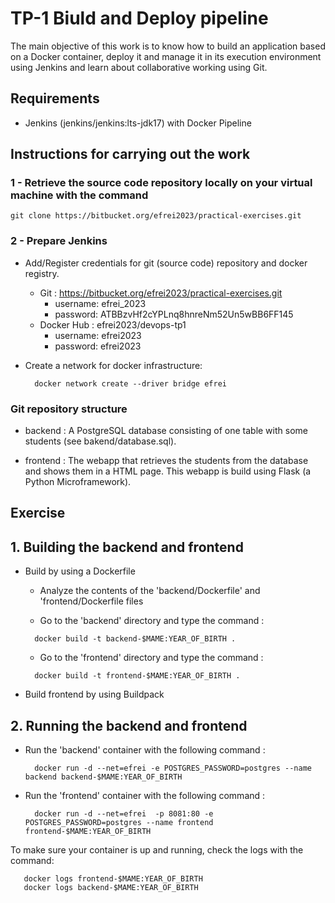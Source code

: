 # TP-1 Biuld and Deploy pipeline #

The main objective of this work is to know how to build an application based on a Docker container, deploy it and manage it in its execution environment using Jenkins and learn about collaborative working using Git.

## Requirements ##

* Jenkins (jenkins/jenkins:lts-jdk17) with Docker Pipeline  

## Instructions for carrying out the work ##

### 1 - Retrieve the source code repository locally on your virtual machine with the command

```console
git clone https://bitbucket.org/efrei2023/practical-exercises.git
```

### 2 - Prepare Jenkins

* Add/Register credentials for git (source code) repository and docker registry.
  * Git : <https://bitbucket.org/efrei2023/practical-exercises.git>
    * username: efrei_2023
    * password: ATBBzvHf2cYPLnq8hnreNm52Un5wBB6FF145
  * Docker Hub : efrei2023/devops-tp1
    * username: efrei2023
    * password: efrei2023
* Create a network for docker infrastructure:

   ```console
     docker network create --driver bridge efrei
   ```

### Git repository structure

* backend : A PostgreSQL database consisting of one table with some students (see bakend/database.sql).

* frontend : The webapp that retrieves the students from the database and shows them in a HTML page. This webapp is build using Flask (a Python Microframework).

## Exercise

## 1. Building the backend and frontend

* Build by using a Dockerfile
  * Analyze the contents of the 'backend/Dockerfile' and 'frontend/Dockerfile files

  * Go to the 'backend' directory and type the command :

   ```console
     docker build -t backend-$MAME:YEAR_OF_BIRTH .
   ```

  * Go to the 'frontend' directory and type the command :

   ```console
     docker build -t frontend-$MAME:YEAR_OF_BIRTH .
   ```

* Build frontend by using Buildpack

## 2. Running the backend and frontend

* Run the 'backend' container with the following  command :

   ```console
     docker run -d --net=efrei -e POSTGRES_PASSWORD=postgres --name backend backend-$MAME:YEAR_OF_BIRTH
   ```

* Run the 'frontend' container with the following  command :

   ```console
     docker run -d --net=efrei  -p 8081:80 -e POSTGRES_PASSWORD=postgres --name frontend frontend-$MAME:YEAR_OF_BIRTH
   ```

To make sure your container is up and running, check the logs with the command:

  ```console
     docker logs frontend-$MAME:YEAR_OF_BIRTH
     docker logs backend-$MAME:YEAR_OF_BIRTH
   ```
